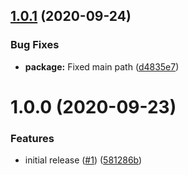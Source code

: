 ## [1.0.1](https://github.com/Alorel/rollup-plugin-web-worker/compare/1.0.0...1.0.1) (2020-09-24)


### Bug Fixes

* **package:** Fixed main path ([d4835e7](https://github.com/Alorel/rollup-plugin-web-worker/commit/d4835e7d587c20b2e731527e6ae5365149b6e366))

# 1.0.0 (2020-09-23)


### Features

* initial release ([#1](https://github.com/Alorel/rollup-plugin-web-worker/issues/1)) ([581286b](https://github.com/Alorel/rollup-plugin-web-worker/commit/581286baab0552df1dffcb56e7ef04381a35607b))
